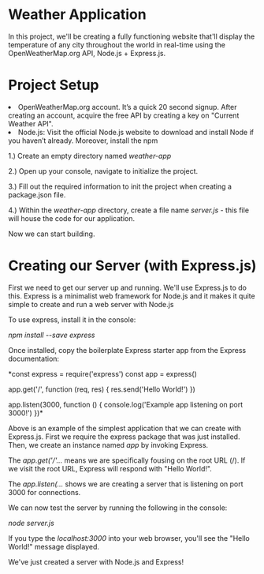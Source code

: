 # Weather Application

In this project, we'll be creating a fully functioning website that'll display the temperature of any city throughout the world in real-time using the OpenWeatherMap.org API, Node.js + Express.js.

# Project Setup

<li>OpenWeatherMap.org account. It’s a quick 20 second signup. After creating an account, acquire the free API by creating a key on "Current Weather API".</li>
<li>Node.js: Visit the official Node.js website to download and install Node if you haven’t already. Moreover, install the npm</li>

1.) Create an empty directory named *weather-app*

2.) Open up your console, navigate to initialize the project.

3.) Fill out the required information to init the project when creating a package.json file.

4.) Within the *weather-app* directory, create a file name *server.js* - this file will house the code for our application.

Now we can start building.

# Creating our Server (with Express.js)

First we need to get our server up and running. We'll use Express.js to do this. Express is a minimalist web framework for Node.js and it makes it quite simple to create and run a web server with Node.js

To use express, install it in the console:

  *npm install --save express*

Once installed, copy the boilerplate Express starter app from the Express documentation:

  *const express = require('express')
   const app = express()

   app.get('/', function (req, res) {
     res.send('Hello World!')
   })

   app.listen(3000, function () {
     console.log('Example app listening on port 3000!')
   })*

Above is an example of the simplest application that we can create with Express.js. First we require the express package that was just installed. Then, we create an instance named *app* by invoking Express.

The *app.get('/'...* means we are specifically fousing on the root URL (/). If we visit the root URL, Express will respond with "Hello World!".

The *app.listen(...* shows we are creating a server that is listening on port 3000 for connections.

We can now test the server by running the following in the console:

  *node server.js*

If you type the *localhost:3000* into your web browser, you'll see the "Hello World!" message displayed.

We've just created a server with Node.js and Express!
